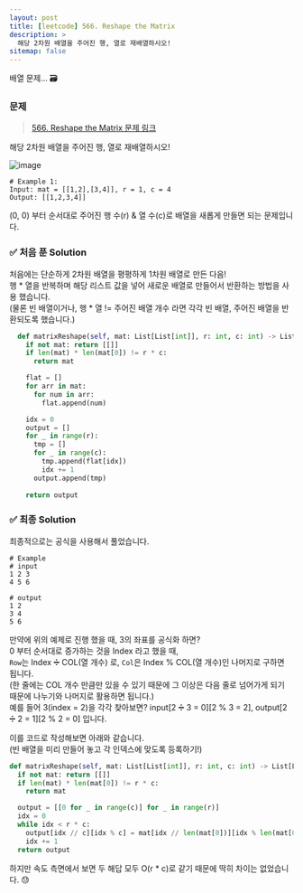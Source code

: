 ```yaml
---
layout: post
title: [leetcode] 566. Reshape the Matrix
description: >
  해당 2차원 배열을 주어진 행, 열로 재배열하시오!
sitemap: false
---
```


배열 문제... 🗃️

### 문제
> [566. Reshape the Matrix 문제 링크](https://leetcode.com/problems/reshape-the-matrix/description/)

해당 2차원 배열을 주어진 행, 열로 재배열하시오!

![image](https://user-images.githubusercontent.com/93169519/231202106-3396bd50-307f-4d5e-b8a0-5004e11fd738.png)

```text
# Example 1:
Input: mat = [[1,2],[3,4]], r = 1, c = 4
Output: [[1,2,3,4]]
```

(0, 0) 부터 순서대로 주어진 행 수(r) & 열 수(c)로 배열을 새롭게 만들면 되는 문제입니다.


### ✅ 처음 푼 Solution

처음에는 단순하게 2차원 배열을 평평하게 1차원 배열로 만든 다음!
<br>
행 * 열을 반복하며 해당 리스트 값을 넣어 새로운 배열로 만들어서 반환하는 방법을 사용 했습니다.
<br>
(물론 빈 배열이거나, 행 * 열 != 주어진 배열 개수 라면 각각 빈 배열, 주어진 배열을 반환되도록 했습니다.)

```python
  def matrixReshape(self, mat: List[List[int]], r: int, c: int) -> List[List[int]]:
    if not mat: return [[]]
    if len(mat) * len(mat[0]) != r * c:
      return mat

    flat = []
    for arr in mat:
      for num in arr:
        flat.append(num)

    idx = 0
    output = []
    for _ in range(r):
      tmp = []
      for _ in range(c):
        tmp.append(flat[idx])
        idx += 1
      output.append(tmp)
            
    return output
```

### ✅ 최종 Solution

최종적으로는 공식을 사용해서 풀었습니다.
```shell
# Example
# input
1 2 3
4 5 6

# output
1 2
3 4 
5 6
```

만약에 위의 예제로 진행 했을 때, 3의 좌표를 공식화 하면?
<br>
0 부터 순서대로 증가하는 것을 Index 라고 했을 때,
<br>
`Row`는 Index ➗ COL(열 개수) 로, `Col`은 Index % COL(열 개수)인 나머지로 구하면 됩니다.
<br>
(한 줄에는 COL 개수 만큼만 있을 수 있기 때문에 그 이상은 다음 줄로 넘어가게 되기 때문에 나누기와 나머지로 활용하면 됩니다.)
<br>
예를 들어 3(index = 2)을 각각 찾아보면? input[2 ➗ 3 = 0][2 % 3 = 2], output[2 ➗ 2 = 1][2 % 2 = 0] 입니다.

이를 코드로 작성해보면 아래와 같습니다.
<br>
(빈 배열을 미리 만들어 놓고 각 인덱스에 맞도록 등록하기!)

```python
def matrixReshape(self, mat: List[List[int]], r: int, c: int) -> List[List[int]]:
  if not mat: return [[]]
  if len(mat) * len(mat[0]) != r * c:
    return mat

  output = [[0 for _ in range(c)] for _ in range(r)]
  idx = 0
  while idx < r * c:
    output[idx // c][idx % c] = mat[idx // len(mat[0])][idx % len(mat[0])]
    idx += 1
  return output
```

하지만 속도 측면에서 보면 두 해답 모두 O(r * c)로 같기 때문에 딱히 차이는 없었습니다. 😓
